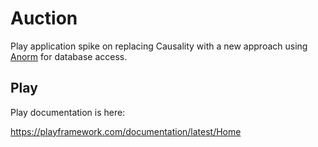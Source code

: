 # Auction

Play application spike on replacing Causality with a new approach using [Anorm](https://playframework.github.io/anorm/) for database access.

## Play

Play documentation is here:

<https://playframework.com/documentation/latest/Home>
